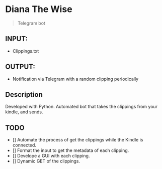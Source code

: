 # Diana The Wise
> Telegram bot

## INPUT: 
- Clippings.txt

## OUTPUT:
- Notification via Telegram with a random clipping periodically

## Description
Developed with Python. Automated bot that takes the clippings from your kindle,
and sends.

## TODO
- [] Automate the process of get the clippings while the Kindle is connected.
- [] Format the input to get the metadata of each clipping.
- [] Develope a GUI with each clipping.
- [] Dynamic GET of the clippings.
